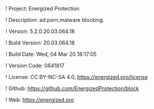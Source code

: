 ! Project: Energized Protection

! Description: ad.porn.malware blocking.

! Version: 5.2.0.20.03.064.18

! Build Version: 20.03.064.18

! Build Date: Wed, 04 Mar 20 18:17:05

! Version Code: 0641817

! License: CC BY-NC-SA 4.0, https://energized.pro/license

! Github: https://github.com/EnergizedProtection/block

! Web: https://energized.pro

